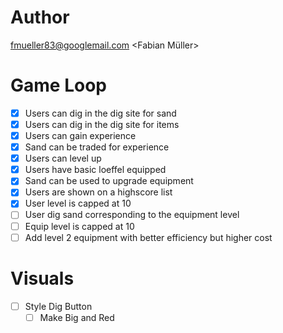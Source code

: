 # Author

fmueller83@googlemail.com <Fabian Müller>

# Game Loop

- [x] Users can dig in the dig site for sand
- [x] Users can dig in the dig site for items
- [x] Users can gain experience
- [x] Sand can be traded for experience
- [x] Users can level up
- [x] Users have basic loeffel equipped
- [x] Sand can be used to upgrade equipment
- [x] Users are shown on a highscore list
- [x] User level is capped at 10
- [ ] User dig sand corresponding to the equipment level
- [ ] Equip level is capped at 10
- [ ] Add level 2 equipment with better efficiency but higher cost

# Visuals

- [ ] Style Dig Button
    - [ ] Make Big and Red
